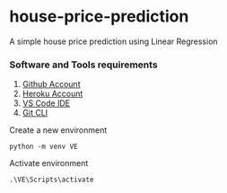 # house-price-prediction
A simple house price prediction using Linear Regression

### Software and Tools requirements

1. [Github Account](https://github.com)
2. [Heroku Account](https://heroku.com)
3. [VS Code IDE](https://code.visualstudio.com)
4. [Git CLI](https://git-scm.com/book/en/v2/Getting-Started-The-Command-Line)

Create a new environment
```
python -m venv VE

```

Activate environment
```
.\VE\Scripts\activate

```
 
